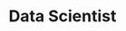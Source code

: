 ---
name: "Will Hannon"
image: "https://willhannon.com/assets/headshot-jGUBDFKZ.jpg"
title: "Data Scientist"
category: "Staff"
links:
  - link: "https://github.com/WillHannon-MCB"
    icon: "github"
  - link: "https://www.linkedin.com/in/williamhannon/"
    icon: "linkedin"
---